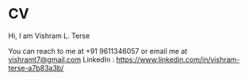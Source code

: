 # CV
Hi, I am Vishram L. Terse

You can reach to me at +91 9611346057 or email me at vishramt7@gmail.com
LinkedIn : https://www.linkedin.com/in/vishram-terse-a7b83a3b/
